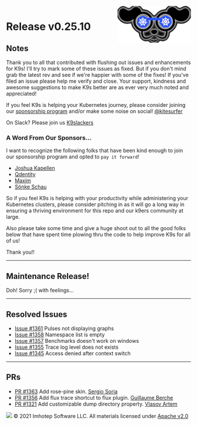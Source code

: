 <img src="https://raw.githubusercontent.com/derailed/k9s/master/assets/k9s_small.png" align="right" width="200" height="auto"/>

# Release v0.25.10

## Notes

Thank you to all that contributed with flushing out issues and enhancements for K9s! I'll try to mark some of these issues as fixed. But if you don't mind grab the latest rev and see if we're happier with some of the fixes! If you've filed an issue please help me verify and close. Your support, kindness and awesome suggestions to make K9s better are as ever very much noted and appreciated!

If you feel K9s is helping your Kubernetes journey, please consider joining our [sponsorship program](https://github.com/sponsors/derailed) and/or make some noise on social! [@kitesurfer](https://twitter.com/kitesurfer)

On Slack? Please join us [K9slackers](https://join.slack.com/t/k9sers/shared_invite/enQtOTA5MDEyNzI5MTU0LWQ1ZGI3MzliYzZhZWEyNzYxYzA3NjE0YTk1YmFmNzViZjIyNzhkZGI0MmJjYzhlNjdlMGJhYzE2ZGU1NjkyNTM)

### A Word From Our Sponsors...

I want to recognize the following folks that have been kind enough to join our sponsorship program and opted to `pay it forward`!

* [Joshua Kapellen](https://github.com/joshuakapellen)
* [Qdentity](https://github.com/qdentity)
* [Maxim](https://github.com/bsod90)
* [Sönke Schau](https://github.com/xgcssch)

So if you feel K9s is helping with your productivity while administering your Kubernetes clusters, please consider pitching in as it will go a long way in ensuring a thriving environment for this repo and our k9ers community at large.

Also please take some time and give a huge shoot out to all the good folks below that have spent time plowing thru the code to help improve K9s for all of us!

Thank you!!

---

## Maintenance Release!

Doh! Sorry ;( with feelings...

---

## Resolved Issues

* [Issue #1361](https://github.com/kswapd/k10s/issues/1361) Pulses not displaying graphs
* [Issue #1358](https://github.com/kswapd/k10s/issues/1358) Namespace list is empty
* [Issue #1357](https://github.com/kswapd/k10s/issues/1357) Benchmarks doesn't work on windows
* [Issue #1355](https://github.com/kswapd/k10s/issues/1355) Trace log level does not exists
* [Issue #1345](https://github.com/kswapd/k10s/issues/1345) Access denied after context switch

---

## PRs

* [PR #1363](https://github.com/kswapd/k10s/pull/1363) Add rose-pine skin.
  [Sergio Soria](https://github.com/sasoria)
* [PR #1356](https://github.com/kswapd/k10s/pull/1356) Add flux trace shortcut to flux plugin.
  [Guillaume Berche](https://github.com/gberche-orange)
* [PR #1321](https://github.com/kswapd/k10s/pull/1321) Add customizable dump directory property.
  [Vlasov Artem](https://github.com/VlasovArtem)


<img src="https://raw.githubusercontent.com/derailed/k9s/master/assets/imhotep_logo.png" width="32" height="auto"/> © 2021 Imhotep Software LLC. All materials licensed under [Apache v2.0](http://www.apache.org/licenses/LICENSE-2.0)

